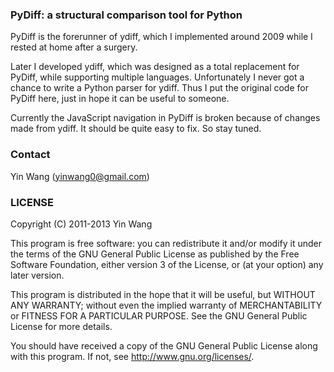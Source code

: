 ### PyDiff: a structural comparison tool for Python

PyDiff is the forerunner of ydiff, which I implemented around 2009 while I rested at home after a surgery.

Later I developed ydiff, which was designed as a total replacement for PyDiff, while supporting multiple languages. Unfortunately I never got a chance to write a Python parser for ydiff. Thus I put the original code for PyDiff here, just in hope it can be useful to someone.

Currently the JavaScript navigation in PyDiff is broken because of changes made from ydiff. It should be quite easy to fix. So stay tuned.



### Contact

Yin Wang (yinwang0@gmail.com)



### LICENSE

Copyright (C) 2011-2013 Yin Wang

This program is free software: you can redistribute it and/or modify
it under the terms of the GNU General Public License as published by
the Free Software Foundation, either version 3 of the License, or
(at your option) any later version.

This program is distributed in the hope that it will be useful,
but WITHOUT ANY WARRANTY; without even the implied warranty of
MERCHANTABILITY or FITNESS FOR A PARTICULAR PURPOSE.  See the
GNU General Public License for more details.

You should have received a copy of the GNU General Public License
along with this program.  If not, see <http://www.gnu.org/licenses/>.
